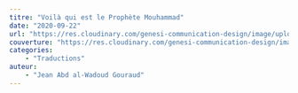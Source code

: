 ```yaml
---
titre: "Voilà qui est le Prophète Mouhammad"
date: "2020-09-22"
url: "https://res.cloudinary.com/genesi-communication-design/image/upload/v1606746742/ihei/PDF/Voil%C3%A0quiestleproph%C3%A8teMouhammad_suqzxs.pdf"
couverture: "https://res.cloudinary.com/genesi-communication-design/image/upload/v1606746806/ihei/couvertures/1601412135_kyvl1t.png"
categories:
    - "Traductions"
auteur: 
	- "Jean Abd al-Wadoud Gouraud"
---
```

